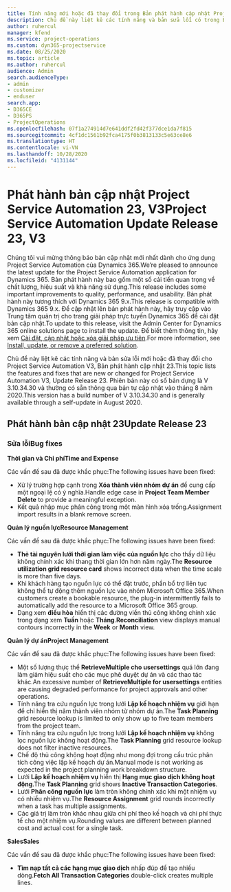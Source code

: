 ```yaml
---
title: Tính năng mới hoặc đã thay đổi trong Bản phát hành cập nhật Project Service Automation 23, V3
description: Chủ đề này liệt kê các tính năng và bản sửa lỗi có trong Bản phát hành cập nhật Project Service Automation 23, V3.
author: ruhercul
manager: kfend
ms.service: project-operations
ms.custom: dyn365-projectservice
ms.date: 08/25/2020
ms.topic: article
ms.author: ruhercul
audience: Admin
search.audienceType:
- admin
- customizer
- enduser
search.app:
- D365CE
- D365PS
- ProjectOperations
ms.openlocfilehash: 07f1a274914d7e641ddf2fd42f377dce1da7f815
ms.sourcegitcommit: 4cf1dc1561b92fca4175f0b3813133c5e63ce8e6
ms.translationtype: HT
ms.contentlocale: vi-VN
ms.lasthandoff: 10/28/2020
ms.locfileid: "4131144"
---
```

# <a name="project-service-automation-update-release-23-v3"></a><span data-ttu-id="2cad3-103">Phát hành bản cập nhật Project Service Automation 23, V3</span><span class="sxs-lookup"><span data-stu-id="2cad3-103">Project Service Automation Update Release 23, V3</span></span>

<span data-ttu-id="2cad3-104">Chúng tôi vui mừng thông báo bản cập nhật mới nhất dành cho ứng dụng Project Service Automation của Dynamics 365.</span><span class="sxs-lookup"><span data-stu-id="2cad3-104">We’re pleased to announce the latest update for the Project Service Automation application for Dynamics 365.</span></span> <span data-ttu-id="2cad3-105">Bản phát hành này bao gồm một số cải tiến quan trọng về chất lượng, hiệu suất và khả năng sử dụng.</span><span class="sxs-lookup"><span data-stu-id="2cad3-105">This release includes some important improvements to quality, performance, and usability.</span></span> <span data-ttu-id="2cad3-106">Bản phát hành này tương thích với Dynamics 365 9.x.</span><span class="sxs-lookup"><span data-stu-id="2cad3-106">This release is compatible with Dynamics 365 9.x.</span></span> <span data-ttu-id="2cad3-107">Để cập nhật lên bản phát hành này, hãy truy cập vào Trung tâm quản trị cho trang giải pháp trực tuyến Dynamics 365 để cài đặt bản cập nhật.</span><span class="sxs-lookup"><span data-stu-id="2cad3-107">To update to this release, visit the Admin Center for Dynamics 365 online solutions page to install the update.</span></span> <span data-ttu-id="2cad3-108">Để biết thêm thông tin, hãy xem [Cài đặt, cập nhật hoặc xóa giải pháp ưu tiên](https://docs.microsoft.com/power-platform/admin/install-remove-preferred-solution).</span><span class="sxs-lookup"><span data-stu-id="2cad3-108">For more information, see [Install, update, or remove a preferred solution](https://docs.microsoft.com/power-platform/admin/install-remove-preferred-solution).</span></span>

<span data-ttu-id="2cad3-109">Chủ đề này liệt kê các tính năng và bản sửa lỗi mới hoặc đã thay đổi cho Project Service Automation V3, Bản phát hành cập nhật 23.</span><span class="sxs-lookup"><span data-stu-id="2cad3-109">This topic lists the features and fixes that are new or changed for Project Service Automation V3, Update Release 23.</span></span> <span data-ttu-id="2cad3-110">Phiên bản này có số bản dựng là V 3.10.34.30 và thường có sẵn thông qua bản tự cập nhật vào tháng 8 năm 2020.</span><span class="sxs-lookup"><span data-stu-id="2cad3-110">This version has a build number of V 3.10.34.30 and is generally available through a self-update in August 2020.</span></span>

## <a name="update-release-23"></a><span data-ttu-id="2cad3-111">Phát hành bản cập nhật 23</span><span class="sxs-lookup"><span data-stu-id="2cad3-111">Update Release 23</span></span>

### <a name="bug-fixes"></a><span data-ttu-id="2cad3-112">Sửa lỗi</span><span class="sxs-lookup"><span data-stu-id="2cad3-112">Bug fixes</span></span>

<span data-ttu-id="2cad3-113">**Thời gian và Chi phí**</span><span class="sxs-lookup"><span data-stu-id="2cad3-113">**Time and Expense**</span></span>

<span data-ttu-id="2cad3-114">Các vấn đề sau đã được khắc phục:</span><span class="sxs-lookup"><span data-stu-id="2cad3-114">The following issues have been fixed:</span></span>
- <span data-ttu-id="2cad3-115">Xử lý trường hợp cạnh trong **Xóa thành viên nhóm dự án** để cung cấp một ngoại lệ có ý nghĩa.</span><span class="sxs-lookup"><span data-stu-id="2cad3-115">Handle edge case in **Project Team Member Delete** to provide a meaningful exception.</span></span>
- <span data-ttu-id="2cad3-116">Kết quả nhập mục phân công trong một màn hình xóa trống.</span><span class="sxs-lookup"><span data-stu-id="2cad3-116">Assignment import results in a blank remove screen.</span></span>

<span data-ttu-id="2cad3-117">**Quản lý nguồn lực**</span><span class="sxs-lookup"><span data-stu-id="2cad3-117">**Resource Management**</span></span>

<span data-ttu-id="2cad3-118">Các vấn đề sau đã được khắc phục:</span><span class="sxs-lookup"><span data-stu-id="2cad3-118">The following issues have been fixed:</span></span>

- <span data-ttu-id="2cad3-119">**Thẻ tài nguyên lưới thời gian làm việc của nguồn lực** cho thấy dữ liệu không chính xác khi thang thời gian lớn hơn năm ngày.</span><span class="sxs-lookup"><span data-stu-id="2cad3-119">The **Resource utilization grid resource card** shows incorrect data when the time scale is more than five days.</span></span>
- <span data-ttu-id="2cad3-120">Khi khách hàng tạo nguồn lực có thể đặt trước, phần bổ trợ liên tục không thể tự động thêm nguồn lực vào nhóm Microsoft Office 365.</span><span class="sxs-lookup"><span data-stu-id="2cad3-120">When customers create a bookable resource, the plug-in intermittently fails to automatically add the resource to a Microsoft Office 365 group.</span></span>
- <span data-ttu-id="2cad3-121">Dạng xem **điều hòa** hiển thị các đường viền thủ công không chính xác trong dạng xem **Tuần** hoặc **Tháng**.</span><span class="sxs-lookup"><span data-stu-id="2cad3-121">**Reconciliation** view displays manual contours incorrectly in the **Week** or **Month** view.</span></span>

<span data-ttu-id="2cad3-122">**Quản lý dự án**</span><span class="sxs-lookup"><span data-stu-id="2cad3-122">**Project Management**</span></span>

<span data-ttu-id="2cad3-123">Các vấn đề sau đã được khắc phục:</span><span class="sxs-lookup"><span data-stu-id="2cad3-123">The following issues have been fixed:</span></span>

- <span data-ttu-id="2cad3-124">Một số lượng thực thể **RetrieveMultiple cho usersettings** quá lớn đang làm giảm hiệu suất cho các mục phê duyệt dự án và các thao tác khác.</span><span class="sxs-lookup"><span data-stu-id="2cad3-124">An excessive number of **RetrieveMultiple for usersettings** entities are causing degraded performance for project approvals and other operations.</span></span>
- <span data-ttu-id="2cad3-125">Tính năng tra cứu nguồn lực trong lưới **Lập kế hoạch nhiệm vụ** giới hạn để chỉ hiển thị năm thành viên nhóm từ nhóm dự án.</span><span class="sxs-lookup"><span data-stu-id="2cad3-125">The **Task Planning** grid resource lookup is limited to only show up to five team members from the project team.</span></span> 
- <span data-ttu-id="2cad3-126">Tính năng tra cứu nguồn lực trong lưới **Lập kế hoạch nhiệm vụ** không lọc nguồn lực không hoạt động.</span><span class="sxs-lookup"><span data-stu-id="2cad3-126">The **Task Planning** grid resource lookup does not filter inactive resources.</span></span>
- <span data-ttu-id="2cad3-127">Chế độ thủ công không hoạt động như mong đợi trong cấu trúc phân tích công việc lập kế hoạch dự án.</span><span class="sxs-lookup"><span data-stu-id="2cad3-127">Manual mode is not working as expected in the project planning work breakdown structure.</span></span>
- <span data-ttu-id="2cad3-128">Lưới **Lập kế hoạch nhiệm vụ** hiển thị **Hạng mục giao dịch không hoạt động**.</span><span class="sxs-lookup"><span data-stu-id="2cad3-128">The **Task Planning** grid shows **Inactive Transaction Categories**.</span></span>
- <span data-ttu-id="2cad3-129">Lưới **Phân công nguồn lực** làm tròn không chính xác khi một nhiệm vụ có nhiều nhiệm vụ.</span><span class="sxs-lookup"><span data-stu-id="2cad3-129">The **Resource Assignment** grid rounds incorrectly when a task has multiple assignments.</span></span>
- <span data-ttu-id="2cad3-130">Các giá trị làm tròn khác nhau giữa chi phí theo kế hoạch và chi phí thực tế cho một nhiệm vụ.</span><span class="sxs-lookup"><span data-stu-id="2cad3-130">Rounding values are different between planned cost and actual cost for a single task.</span></span>

<span data-ttu-id="2cad3-131">**Sales**</span><span class="sxs-lookup"><span data-stu-id="2cad3-131">**Sales**</span></span>

<span data-ttu-id="2cad3-132">Các vấn đề sau đã được khắc phục:</span><span class="sxs-lookup"><span data-stu-id="2cad3-132">The following issues have been fixed:</span></span>

- <span data-ttu-id="2cad3-133">**Tìm nạp tất cả các hạng mục giao dịch** nhấp đúp để tạo nhiều dòng.</span><span class="sxs-lookup"><span data-stu-id="2cad3-133">**Fetch All Transaction Categories** double-click creates multiple lines.</span></span>

